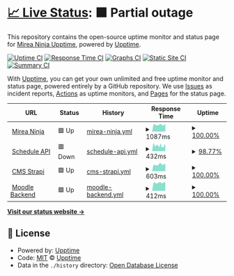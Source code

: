 # [📈 Live Status](https://ninja-official.github.io/upptime/): <!--live status--> **🟧 Partial outage**

This repository contains the open-source uptime monitor and status page for [Mirea Ninja Upptime](https://ninja-official.github.io/upptime/), powered by [Upptime](https://github.com/upptime/upptime).

[![Uptime CI](https://github.com/Ninja-Official/upptime/workflows/Uptime%20CI/badge.svg)](https://github.com/Ninja-Official/upptime/actions?query=workflow%3A%22Uptime+CI%22)
[![Response Time CI](https://github.com/Ninja-Official/upptime/workflows/Response%20Time%20CI/badge.svg)](https://github.com/Ninja-Official/upptime/actions?query=workflow%3A%22Response+Time+CI%22)
[![Graphs CI](https://github.com/Ninja-Official/upptime/workflows/Graphs%20CI/badge.svg)](https://github.com/Ninja-Official/upptime/actions?query=workflow%3A%22Graphs+CI%22)
[![Static Site CI](https://github.com/Ninja-Official/upptime/workflows/Static%20Site%20CI/badge.svg)](https://github.com/Ninja-Official/upptime/actions?query=workflow%3A%22Static+Site+CI%22)
[![Summary CI](https://github.com/Ninja-Official/upptime/workflows/Summary%20CI/badge.svg)](https://github.com/Ninja-Official/upptime/actions?query=workflow%3A%22Summary+CI%22)

With [Upptime](https://upptime.js.org), you can get your own unlimited and free uptime monitor and status page, powered entirely by a GitHub repository. We use [Issues](https://github.com/upptime/upptime/issues) as incident reports, [Actions](https://github.com/Ninja-Official/upptime/actions) as uptime monitors, and [Pages](https://upptime.github.io/upptime) for the status page.

<!--start: status pages-->
<!-- This summary is generated by Upptime (https://github.com/upptime/upptime) -->
<!-- Do not edit this manually, your changes will be overwritten -->
<!-- prettier-ignore -->
| URL | Status | History | Response Time | Uptime |
| --- | ------ | ------- | ------------- | ------ |
| <img alt="" src="https://favicons.githubusercontent.com/mirea.ninja" height="13"> [Mirea Ninja](https://mirea.ninja/) | 🟩 Up | [mirea-ninja.yml](https://github.com/Ninja-Official/upptime/commits/HEAD/history/mirea-ninja.yml) | <details><summary><img alt="Response time graph" src="./graphs/mirea-ninja/response-time-week.png" height="20"> 1087ms</summary><br><a href="https://Ninja-Official.github.io/upptime/history/mirea-ninja"><img alt="Response time 1092" src="https://img.shields.io/endpoint?url=https%3A%2F%2Fraw.githubusercontent.com%2FNinja-Official%2Fupptime%2FHEAD%2Fapi%2Fmirea-ninja%2Fresponse-time.json"></a><br><a href="https://Ninja-Official.github.io/upptime/history/mirea-ninja"><img alt="24-hour response time 1289" src="https://img.shields.io/endpoint?url=https%3A%2F%2Fraw.githubusercontent.com%2FNinja-Official%2Fupptime%2FHEAD%2Fapi%2Fmirea-ninja%2Fresponse-time-day.json"></a><br><a href="https://Ninja-Official.github.io/upptime/history/mirea-ninja"><img alt="7-day response time 1087" src="https://img.shields.io/endpoint?url=https%3A%2F%2Fraw.githubusercontent.com%2FNinja-Official%2Fupptime%2FHEAD%2Fapi%2Fmirea-ninja%2Fresponse-time-week.json"></a><br><a href="https://Ninja-Official.github.io/upptime/history/mirea-ninja"><img alt="30-day response time 1070" src="https://img.shields.io/endpoint?url=https%3A%2F%2Fraw.githubusercontent.com%2FNinja-Official%2Fupptime%2FHEAD%2Fapi%2Fmirea-ninja%2Fresponse-time-month.json"></a><br><a href="https://Ninja-Official.github.io/upptime/history/mirea-ninja"><img alt="1-year response time 1092" src="https://img.shields.io/endpoint?url=https%3A%2F%2Fraw.githubusercontent.com%2FNinja-Official%2Fupptime%2FHEAD%2Fapi%2Fmirea-ninja%2Fresponse-time-year.json"></a></details> | <details><summary><a href="https://Ninja-Official.github.io/upptime/history/mirea-ninja">100.00%</a></summary><a href="https://Ninja-Official.github.io/upptime/history/mirea-ninja"><img alt="All-time uptime 99.98%" src="https://img.shields.io/endpoint?url=https%3A%2F%2Fraw.githubusercontent.com%2FNinja-Official%2Fupptime%2FHEAD%2Fapi%2Fmirea-ninja%2Fuptime.json"></a><br><a href="https://Ninja-Official.github.io/upptime/history/mirea-ninja"><img alt="24-hour uptime 100.00%" src="https://img.shields.io/endpoint?url=https%3A%2F%2Fraw.githubusercontent.com%2FNinja-Official%2Fupptime%2FHEAD%2Fapi%2Fmirea-ninja%2Fuptime-day.json"></a><br><a href="https://Ninja-Official.github.io/upptime/history/mirea-ninja"><img alt="7-day uptime 100.00%" src="https://img.shields.io/endpoint?url=https%3A%2F%2Fraw.githubusercontent.com%2FNinja-Official%2Fupptime%2FHEAD%2Fapi%2Fmirea-ninja%2Fuptime-week.json"></a><br><a href="https://Ninja-Official.github.io/upptime/history/mirea-ninja"><img alt="30-day uptime 99.97%" src="https://img.shields.io/endpoint?url=https%3A%2F%2Fraw.githubusercontent.com%2FNinja-Official%2Fupptime%2FHEAD%2Fapi%2Fmirea-ninja%2Fuptime-month.json"></a><br><a href="https://Ninja-Official.github.io/upptime/history/mirea-ninja"><img alt="1-year uptime 99.98%" src="https://img.shields.io/endpoint?url=https%3A%2F%2Fraw.githubusercontent.com%2FNinja-Official%2Fupptime%2FHEAD%2Fapi%2Fmirea-ninja%2Fuptime-year.json"></a></details>
| <img alt="" src="https://favicons.githubusercontent.com/schedule.mirea.ninja" height="13"> [Schedule API](http://schedule.mirea.ninja:5000/api/schedule/groups) | 🟥 Down | [schedule-api.yml](https://github.com/Ninja-Official/upptime/commits/HEAD/history/schedule-api.yml) | <details><summary><img alt="Response time graph" src="./graphs/schedule-api/response-time-week.png" height="20"> 432ms</summary><br><a href="https://Ninja-Official.github.io/upptime/history/schedule-api"><img alt="Response time 669" src="https://img.shields.io/endpoint?url=https%3A%2F%2Fraw.githubusercontent.com%2FNinja-Official%2Fupptime%2FHEAD%2Fapi%2Fschedule-api%2Fresponse-time.json"></a><br><a href="https://Ninja-Official.github.io/upptime/history/schedule-api"><img alt="24-hour response time 444" src="https://img.shields.io/endpoint?url=https%3A%2F%2Fraw.githubusercontent.com%2FNinja-Official%2Fupptime%2FHEAD%2Fapi%2Fschedule-api%2Fresponse-time-day.json"></a><br><a href="https://Ninja-Official.github.io/upptime/history/schedule-api"><img alt="7-day response time 432" src="https://img.shields.io/endpoint?url=https%3A%2F%2Fraw.githubusercontent.com%2FNinja-Official%2Fupptime%2FHEAD%2Fapi%2Fschedule-api%2Fresponse-time-week.json"></a><br><a href="https://Ninja-Official.github.io/upptime/history/schedule-api"><img alt="30-day response time 549" src="https://img.shields.io/endpoint?url=https%3A%2F%2Fraw.githubusercontent.com%2FNinja-Official%2Fupptime%2FHEAD%2Fapi%2Fschedule-api%2Fresponse-time-month.json"></a><br><a href="https://Ninja-Official.github.io/upptime/history/schedule-api"><img alt="1-year response time 669" src="https://img.shields.io/endpoint?url=https%3A%2F%2Fraw.githubusercontent.com%2FNinja-Official%2Fupptime%2FHEAD%2Fapi%2Fschedule-api%2Fresponse-time-year.json"></a></details> | <details><summary><a href="https://Ninja-Official.github.io/upptime/history/schedule-api">98.77%</a></summary><a href="https://Ninja-Official.github.io/upptime/history/schedule-api"><img alt="All-time uptime 68.31%" src="https://img.shields.io/endpoint?url=https%3A%2F%2Fraw.githubusercontent.com%2FNinja-Official%2Fupptime%2FHEAD%2Fapi%2Fschedule-api%2Fuptime.json"></a><br><a href="https://Ninja-Official.github.io/upptime/history/schedule-api"><img alt="24-hour uptime 98.75%" src="https://img.shields.io/endpoint?url=https%3A%2F%2Fraw.githubusercontent.com%2FNinja-Official%2Fupptime%2FHEAD%2Fapi%2Fschedule-api%2Fuptime-day.json"></a><br><a href="https://Ninja-Official.github.io/upptime/history/schedule-api"><img alt="7-day uptime 98.77%" src="https://img.shields.io/endpoint?url=https%3A%2F%2Fraw.githubusercontent.com%2FNinja-Official%2Fupptime%2FHEAD%2Fapi%2Fschedule-api%2Fuptime-week.json"></a><br><a href="https://Ninja-Official.github.io/upptime/history/schedule-api"><img alt="30-day uptime 68.12%" src="https://img.shields.io/endpoint?url=https%3A%2F%2Fraw.githubusercontent.com%2FNinja-Official%2Fupptime%2FHEAD%2Fapi%2Fschedule-api%2Fuptime-month.json"></a><br><a href="https://Ninja-Official.github.io/upptime/history/schedule-api"><img alt="1-year uptime 68.31%" src="https://img.shields.io/endpoint?url=https%3A%2F%2Fraw.githubusercontent.com%2FNinja-Official%2Fupptime%2FHEAD%2Fapi%2Fschedule-api%2Fuptime-year.json"></a></details>
| <img alt="" src="https://favicons.githubusercontent.com/cms.mirea.ninja" height="13"> [CMS Strapi](https://cms.mirea.ninja/) | 🟩 Up | [cms-strapi.yml](https://github.com/Ninja-Official/upptime/commits/HEAD/history/cms-strapi.yml) | <details><summary><img alt="Response time graph" src="./graphs/cms-strapi/response-time-week.png" height="20"> 603ms</summary><br><a href="https://Ninja-Official.github.io/upptime/history/cms-strapi"><img alt="Response time 592" src="https://img.shields.io/endpoint?url=https%3A%2F%2Fraw.githubusercontent.com%2FNinja-Official%2Fupptime%2FHEAD%2Fapi%2Fcms-strapi%2Fresponse-time.json"></a><br><a href="https://Ninja-Official.github.io/upptime/history/cms-strapi"><img alt="24-hour response time 641" src="https://img.shields.io/endpoint?url=https%3A%2F%2Fraw.githubusercontent.com%2FNinja-Official%2Fupptime%2FHEAD%2Fapi%2Fcms-strapi%2Fresponse-time-day.json"></a><br><a href="https://Ninja-Official.github.io/upptime/history/cms-strapi"><img alt="7-day response time 603" src="https://img.shields.io/endpoint?url=https%3A%2F%2Fraw.githubusercontent.com%2FNinja-Official%2Fupptime%2FHEAD%2Fapi%2Fcms-strapi%2Fresponse-time-week.json"></a><br><a href="https://Ninja-Official.github.io/upptime/history/cms-strapi"><img alt="30-day response time 592" src="https://img.shields.io/endpoint?url=https%3A%2F%2Fraw.githubusercontent.com%2FNinja-Official%2Fupptime%2FHEAD%2Fapi%2Fcms-strapi%2Fresponse-time-month.json"></a><br><a href="https://Ninja-Official.github.io/upptime/history/cms-strapi"><img alt="1-year response time 592" src="https://img.shields.io/endpoint?url=https%3A%2F%2Fraw.githubusercontent.com%2FNinja-Official%2Fupptime%2FHEAD%2Fapi%2Fcms-strapi%2Fresponse-time-year.json"></a></details> | <details><summary><a href="https://Ninja-Official.github.io/upptime/history/cms-strapi">100.00%</a></summary><a href="https://Ninja-Official.github.io/upptime/history/cms-strapi"><img alt="All-time uptime 100.00%" src="https://img.shields.io/endpoint?url=https%3A%2F%2Fraw.githubusercontent.com%2FNinja-Official%2Fupptime%2FHEAD%2Fapi%2Fcms-strapi%2Fuptime.json"></a><br><a href="https://Ninja-Official.github.io/upptime/history/cms-strapi"><img alt="24-hour uptime 100.00%" src="https://img.shields.io/endpoint?url=https%3A%2F%2Fraw.githubusercontent.com%2FNinja-Official%2Fupptime%2FHEAD%2Fapi%2Fcms-strapi%2Fuptime-day.json"></a><br><a href="https://Ninja-Official.github.io/upptime/history/cms-strapi"><img alt="7-day uptime 100.00%" src="https://img.shields.io/endpoint?url=https%3A%2F%2Fraw.githubusercontent.com%2FNinja-Official%2Fupptime%2FHEAD%2Fapi%2Fcms-strapi%2Fuptime-week.json"></a><br><a href="https://Ninja-Official.github.io/upptime/history/cms-strapi"><img alt="30-day uptime 100.00%" src="https://img.shields.io/endpoint?url=https%3A%2F%2Fraw.githubusercontent.com%2FNinja-Official%2Fupptime%2FHEAD%2Fapi%2Fcms-strapi%2Fuptime-month.json"></a><br><a href="https://Ninja-Official.github.io/upptime/history/cms-strapi"><img alt="1-year uptime 100.00%" src="https://img.shields.io/endpoint?url=https%3A%2F%2Fraw.githubusercontent.com%2FNinja-Official%2Fupptime%2FHEAD%2Fapi%2Fcms-strapi%2Fuptime-year.json"></a></details>
| <img alt="" src="https://favicons.githubusercontent.com/mirea.ninja" height="13"> [Moodle Backend](https://mirea.ninja:5000/) | 🟩 Up | [moodle-backend.yml](https://github.com/Ninja-Official/upptime/commits/HEAD/history/moodle-backend.yml) | <details><summary><img alt="Response time graph" src="./graphs/moodle-backend/response-time-week.png" height="20"> 412ms</summary><br><a href="https://Ninja-Official.github.io/upptime/history/moodle-backend"><img alt="Response time 412" src="https://img.shields.io/endpoint?url=https%3A%2F%2Fraw.githubusercontent.com%2FNinja-Official%2Fupptime%2FHEAD%2Fapi%2Fmoodle-backend%2Fresponse-time.json"></a><br><a href="https://Ninja-Official.github.io/upptime/history/moodle-backend"><img alt="24-hour response time 432" src="https://img.shields.io/endpoint?url=https%3A%2F%2Fraw.githubusercontent.com%2FNinja-Official%2Fupptime%2FHEAD%2Fapi%2Fmoodle-backend%2Fresponse-time-day.json"></a><br><a href="https://Ninja-Official.github.io/upptime/history/moodle-backend"><img alt="7-day response time 412" src="https://img.shields.io/endpoint?url=https%3A%2F%2Fraw.githubusercontent.com%2FNinja-Official%2Fupptime%2FHEAD%2Fapi%2Fmoodle-backend%2Fresponse-time-week.json"></a><br><a href="https://Ninja-Official.github.io/upptime/history/moodle-backend"><img alt="30-day response time 412" src="https://img.shields.io/endpoint?url=https%3A%2F%2Fraw.githubusercontent.com%2FNinja-Official%2Fupptime%2FHEAD%2Fapi%2Fmoodle-backend%2Fresponse-time-month.json"></a><br><a href="https://Ninja-Official.github.io/upptime/history/moodle-backend"><img alt="1-year response time 412" src="https://img.shields.io/endpoint?url=https%3A%2F%2Fraw.githubusercontent.com%2FNinja-Official%2Fupptime%2FHEAD%2Fapi%2Fmoodle-backend%2Fresponse-time-year.json"></a></details> | <details><summary><a href="https://Ninja-Official.github.io/upptime/history/moodle-backend">100.00%</a></summary><a href="https://Ninja-Official.github.io/upptime/history/moodle-backend"><img alt="All-time uptime 100.00%" src="https://img.shields.io/endpoint?url=https%3A%2F%2Fraw.githubusercontent.com%2FNinja-Official%2Fupptime%2FHEAD%2Fapi%2Fmoodle-backend%2Fuptime.json"></a><br><a href="https://Ninja-Official.github.io/upptime/history/moodle-backend"><img alt="24-hour uptime 100.00%" src="https://img.shields.io/endpoint?url=https%3A%2F%2Fraw.githubusercontent.com%2FNinja-Official%2Fupptime%2FHEAD%2Fapi%2Fmoodle-backend%2Fuptime-day.json"></a><br><a href="https://Ninja-Official.github.io/upptime/history/moodle-backend"><img alt="7-day uptime 100.00%" src="https://img.shields.io/endpoint?url=https%3A%2F%2Fraw.githubusercontent.com%2FNinja-Official%2Fupptime%2FHEAD%2Fapi%2Fmoodle-backend%2Fuptime-week.json"></a><br><a href="https://Ninja-Official.github.io/upptime/history/moodle-backend"><img alt="30-day uptime 100.00%" src="https://img.shields.io/endpoint?url=https%3A%2F%2Fraw.githubusercontent.com%2FNinja-Official%2Fupptime%2FHEAD%2Fapi%2Fmoodle-backend%2Fuptime-month.json"></a><br><a href="https://Ninja-Official.github.io/upptime/history/moodle-backend"><img alt="1-year uptime 100.00%" src="https://img.shields.io/endpoint?url=https%3A%2F%2Fraw.githubusercontent.com%2FNinja-Official%2Fupptime%2FHEAD%2Fapi%2Fmoodle-backend%2Fuptime-year.json"></a></details>

<!--end: status pages-->

[**Visit our status website →**](https://ninja-official.github.io/upptime/)

## 📄 License

- Powered by: [Upptime](https://github.com/upptime/upptime)
- Code: [MIT](./LICENSE) © [Upptime](https://upptime.js.org)
- Data in the `./history` directory: [Open Database License](https://opendatacommons.org/licenses/odbl/1-0/)
